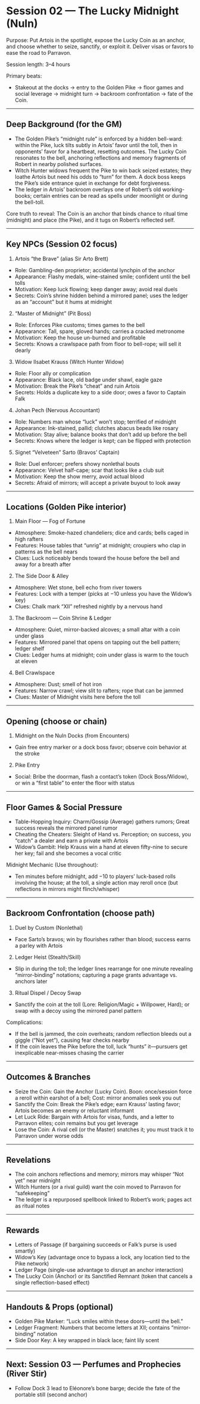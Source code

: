 # Session 02 — The Lucky Midnight (Nuln)

Purpose: Put Artois in the spotlight, expose the Lucky Coin as an anchor, and choose whether to seize, sanctify, or exploit it. Deliver visas or favors to ease the road to Parravon.

Session length: 3–4 hours

Primary beats:
- Stakeout at the docks → entry to the Golden Pike → floor games and social leverage → midnight turn → backroom confrontation → fate of the Coin.

---

## Deep Background (for the GM)

- The Golden Pike’s “midnight rule” is enforced by a hidden bell-ward: within the Pike, luck tilts subtly in Artois’ favor until the toll, then in opponents’ favor for a heartbeat, resetting outcomes. The Lucky Coin resonates to the bell, anchoring reflections and memory fragments of Robert in nearby polished surfaces.
- Witch Hunter widows frequent the Pike to win back seized estates; they loathe Artois but need his odds to “turn” for them. A dock boss keeps the Pike’s side entrance quiet in exchange for debt forgiveness.
- The ledger in Artois’ backroom overlays one of Robert’s old working-books; certain entries can be read as spells under moonlight or during the bell-toll.

Core truth to reveal: The Coin is an anchor that binds chance to ritual time (midnight) and place (the Pike), and it tugs on Robert’s reflected self.

---

## Key NPCs (Session 02 focus)

1) Artois “the Brave” (alias Sir Arto Brett)
- Role: Gambling-den proprietor; accidental lynchpin of the anchor
- Appearance: Flashy medals, wine-stained smile; confident until the bell tolls
- Motivation: Keep luck flowing; keep danger away; avoid real duels
- Secrets: Coin’s shrine hidden behind a mirrored panel; uses the ledger as an “account” but it hums at midnight

2) “Master of Midnight” (Pit Boss)
- Role: Enforces Pike customs; times games to the bell
- Appearance: Tall, spare, gloved hands; carries a cracked metronome
- Motivation: Keep the house un-burned and profitable
- Secrets: Knows a crawlspace path from floor to bell-rope; will sell it dearly

3) Widow Ilsabet Krauss (Witch Hunter Widow)
- Role: Floor ally or complication
- Appearance: Black lace, old badge under shawl, eagle gaze
- Motivation: Break the Pike’s “cheat” and ruin Artois
- Secrets: Holds a duplicate key to a side door; owes a favor to Captain Falk

4) Johan Pech (Nervous Accountant)
- Role: Numbers man whose “luck” won’t stop; terrified of midnight
- Appearance: Ink-stained, pallid; clutches abacus beads like rosary
- Motivation: Stay alive; balance books that don’t add up before the bell
- Secrets: Knows where the ledger is kept; can be flipped with protection

5) Signet “Velveteen” Sarto (Bravos’ Captain)
- Role: Duel enforcer; prefers showy nonlethal bouts
- Appearance: Velvet half-cape; scar that looks like a club suit
- Motivation: Keep the show merry, avoid actual blood
- Secrets: Afraid of mirrors; will accept a private buyout to look away

---

## Locations (Golden Pike interior)

1) Main Floor — Fog of Fortune
- Atmosphere: Smoke-hazed chandeliers; dice and cards; bells caged in high rafters
- Features: House tables that “unrig” at midnight; croupiers who clap in patterns as the bell nears
- Clues: Luck noticeably bends toward the house before the bell and away for a breath after

2) The Side Door & Alley
- Atmosphere: Wet stone, bell echo from river towers
- Features: Lock with a temper (picks at −10 unless you have the Widow’s key)
- Clues: Chalk mark “XII” refreshed nightly by a nervous hand

3) The Backroom — Coin Shrine & Ledger
- Atmosphere: Quiet, mirror-backed alcoves; a small altar with a coin under glass
- Features: Mirrored panel that opens on tapping out the bell pattern; ledger shelf
- Clues: Ledger hums at midnight; coin under glass is warm to the touch at eleven

4) Bell Crawlspace
- Atmosphere: Dust; smell of hot iron
- Features: Narrow crawl; view slit to rafters; rope that can be jammed
- Clues: Master of Midnight visits here before the toll

---

## Opening (choose or chain)

1) Midnight on the Nuln Docks (from Encounters)
- Gain free entry marker or a dock boss favor; observe coin behavior at the stroke

2) Pike Entry
- Social: Bribe the doorman, flash a contact’s token (Dock Boss/Widow), or win a “first table” to enter the floor with status

---

## Floor Games & Social Pressure

- Table-Hopping Inquiry: Charm/Gossip (Average) gathers rumors; Great success reveals the mirrored panel rumor
- Cheating the Cheaters: Sleight of Hand vs. Perception; on success, you “catch” a dealer and earn a private with Artois
- Widow’s Gambit: Help Krauss win a hand at eleven fifty-nine to secure her key; fail and she becomes a vocal critic

Midnight Mechanic (Use throughout):
- Ten minutes before midnight, add −10 to players’ luck-based rolls involving the house; at the toll, a single action may reroll once (but reflections in mirrors might flinch/whisper)

---

## Backroom Confrontation (choose path)

1) Duel by Custom (Nonlethal)
- Face Sarto’s bravos; win by flourishes rather than blood; success earns a parley with Artois

2) Ledger Heist (Stealth/Skill)
- Slip in during the toll; the ledger lines rearrange for one minute revealing “mirror-binding” notations; capturing a page grants advantage vs. anchors later

3) Ritual Dispel / Decoy Swap
- Sanctify the coin at the toll (Lore: Religion/Magic + Willpower, Hard); or swap with a decoy using the mirrored panel pattern

Complications:
- If the bell is jammed, the coin overheats; random reflection bleeds out a giggle (“Not yet”), causing fear checks nearby
- If the coin leaves the Pike before the toll, luck “hunts” it—pursuers get inexplicable near-misses chasing the carrier

---

## Outcomes & Branches

- Seize the Coin: Gain the Anchor (Lucky Coin). Boon: once/session force a reroll within earshot of a bell; Cost: mirror anomalies seek you out
- Sanctify the Coin: Break the Pike’s edge; earn Krauss’ lasting favor; Artois becomes an enemy or reluctant informant
- Let Luck Ride: Bargain with Artois for visas, funds, and a letter to Parravon elites; coin remains but you get leverage
- Lose the Coin: A rival cell (or the Master) snatches it; you must track it to Parravon under worse odds

---

## Revelations

- The coin anchors reflections and memory; mirrors may whisper “Not yet” near midnight
- Witch Hunters (or a rival guild) want the coin moved to Parravon for “safekeeping”
- The ledger is a repurposed spellbook linked to Robert’s work; pages act as ritual notes

---

## Rewards

- Letters of Passage (if bargaining succeeds or Falk’s purse is used smartly)
- Widow’s Key (advantage once to bypass a lock, any location tied to the Pike network)
- Ledger Page (single-use advantage to disrupt an anchor interaction)
- The Lucky Coin (Anchor) or its Sanctified Remnant (token that cancels a single reflection-based effect)

---

## Handouts & Props (optional)

- Golden Pike Marker: “Luck smiles within these doors—until the bell.”
- Ledger Fragment: Numbers that become letters at XII; contains “mirror-binding” notation
- Side Door Key: A key wrapped in black lace; faint lily scent

---

## Next: Session 03 — Perfumes and Prophecies (River Stir)
- Follow Dock 3 lead to Eléonore’s bone barge; decide the fate of the portable still (second anchor)
